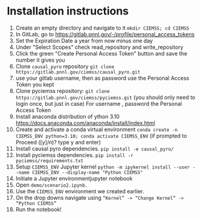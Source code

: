 # Installation instructions

1. Create an empty directory and navigate to it `mkdir CIEMSS; cd CIEMSS`
2. In GitLab, go to https://gitlab.pnnl.gov/-/profile/personal_access_tokens
3. Set the Expiration Date a year from now minus one day
4. Under "Select Scopes" check read_repository and write_repository
5. Click the green "Create Personal Access Token" button and save the number it gives you
6. Clone `causal_pyro` repository `git clone https://gitlab.pnnl.gov/ciemss/causal_pyro.git`
7. use your gitlab username, then as password use the Personal Access Token you kept
8. Clone pyciemss repository: `git clone https://gitlab.pnnl.gov/ciemss/pyciemss.git`
(you should only need to login once, but just in case) For username <gitlab username>, password the Personal Access Token
9. Install anaconda distribution of ython 3.10 https://docs.anaconda.com/anaconda/install/index.html
10. Create and activate a conda virtual environment `conda create -n CIEMSS_ENV python=3.10; conda activate CIEMSS_ENV` (if prompted to Proceed ([y]/n)? type y and enter)
11. Install causal pyro dependencies. `pip install -e causal_pyro/`
12. Install pyciemss dependencies. `pip install -r pyciemss/requirements.txt`
13. Setup `CIEMSS_ENV` Jupyter kernel `python -m ipykernel install --user --name CIEMSS_ENV --display-name "Python CIEMSS"`
14. Initiate a Jupyter environmentjupyter notebook
15. Open `demo/scenario2.ipynb.`
16. Use the `CIEMSS_ENV` environment we created earlier.
17. On the drop downs navigate using `“Kernel” -> “Change Kernel” -> “Python CIEMSS”`
18. Run the notebook!